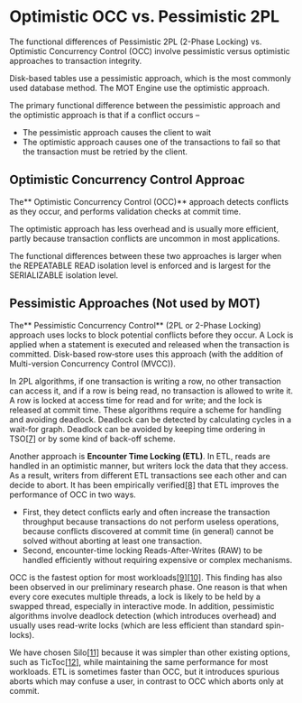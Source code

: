 # Optimistic OCC vs. Pessimistic 2PL<a name="EN-US_TOPIC_0260488151"></a>

The functional differences of Pessimistic 2PL \(2-Phase Locking\) vs. Optimistic Concurrency Control \(OCC\) involve pessimistic versus optimistic approaches to transaction integrity.

Disk-based tables use a pessimistic approach, which is the most commonly used database method. The MOT Engine use the optimistic approach.

The primary functional difference between the pessimistic approach and the optimistic approach is that if a conflict occurs –

-   The pessimistic approach causes the client to wait
-   The optimistic approach causes one of the transactions to fail so that the transaction must be retried by the client.

## Optimistic Concurrency Control Approac<a name="section128665269488"></a>

The** Optimistic Concurrency Control \(OCC\)**  approach detects conflicts as they occur, and performs validation checks at commit time.

The optimistic approach has less overhead and is usually more efficient, partly because transaction conflicts are uncommon in most applications.

The functional differences between these two approaches is larger when the REPEATABLE READ isolation level is enforced and is largest for the SERIALIZABLE isolation level.

## Pessimistic Approaches \(Not used by MOT\)<a name="section54401653509"></a>

The** Pessimistic Concurrency Control** \(2PL or 2-Phase Locking\) approach uses locks to block potential conflicts before they occur. A Lock is applied when a statement is executed and released when the transaction is committed. Disk-based row‑store uses this approach \(with the addition of Multi-version Concurrency Control \(MVCC\)\).

In 2PL algorithms, if one transaction is writing a row, no other transaction can access it, and if a row is being read, no transaction is allowed to write it. A row is locked at access time for read and for write; and the lock is released at commit time. These algorithms require a scheme for handling and avoiding deadlock. Deadlock can be detected by calculating cycles in a wait-for graph. Deadlock can be avoided by keeping time ordering in TSO[\[7\]](#_ftn7)  or by some kind of back-off scheme.

Another approach is  **Encounter Time Locking \(ETL\)**. In ETL, reads are handled in an optimistic manner, but writers lock the data that they access. As a result, writers from different ETL transactions see each other and can decide to abort. It has been empirically verified[\[8\]](#_ftn8)  that ETL improves the performance of OCC in two ways.

-   First, they detect conflicts early and often increase the transaction throughput because transactions do not perform useless operations, because conflicts discovered at commit time \(in general\) cannot be solved without aborting at least one transaction.
-   Second, encounter-time locking Reads-After-Writes \(RAW\) to be handled efficiently without requiring expensive or complex mechanisms.

OCC is the fastest option for most workloads[\[9\]](#_ftn9)[\[10\]](#_ftn10). This finding has also been observed in our preliminary research phase. One reason is that when every core executes multiple threads, a lock is likely to be held by a swapped thread, especially in interactive mode. In addition, pessimistic algorithms involve deadlock detection \(which introduces overhead\) and usually uses read-write locks \(which are less efficient than standard spin-locks\).

We have chosen Silo[\[11\]](#_ftn11)  because it was simpler than other existing options, such as TicToc[\[12\]](#_ftn12), while maintaining the same performance for most workloads. ETL is sometimes faster than OCC, but it introduces spurious aborts which may confuse a user, in contrast to OCC which aborts only at commit.

